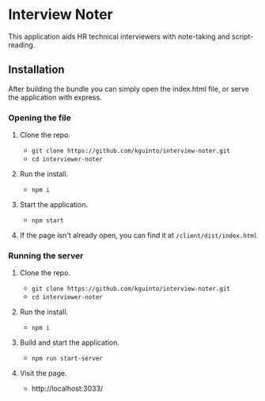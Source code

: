 # Interview Noter

This application aids HR technical interviewers with note-taking and script-reading.

## Installation

After building the bundle you can simply open the index.html file, or serve the application with express.

### Opening the file
1. Clone the repo.
    * `git clone https://github.com/kguinto/interview-noter.git`
    * `cd interviewer-noter`

2. Run the install.
    * `npm i`

3. Start the application.
    * `npm start`

4. If the page isn't already open, you can find it at `/client/dist/index.html`

### Running the server

1. Clone the repo.
    * `git clone https://github.com/kguinto/interview-noter.git`
    * `cd interviewer-noter`

2. Run the install.
    * `npm i`

3. Build and start the application.
    * `npm run start-server`

4. Visit the page.
    * http://localhost:3033/

